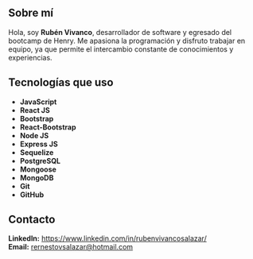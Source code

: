 ## Sobre mí

Hola, soy **Rubén Vivanco**, desarrollador de software y egresado del bootcamp de Henry. Me apasiona la programación y disfruto trabajar en equipo, ya que permite el intercambio constante de conocimientos y experiencias.

## Tecnologías que uso

- **JavaScript**
- **React JS**
- **Bootstrap**
- **React-Bootstrap**
- **Node JS**
- **Express JS**
- **Sequelize**
- **PostgreSQL**
- **Mongoose**
- **MongoDB**
- **Git**
- **GitHub**


## Contacto

**LinkedIn:** https://www.linkedin.com/in/rubenvivancosalazar/  
**Email:** rernestovsalazar@hotmail.com
